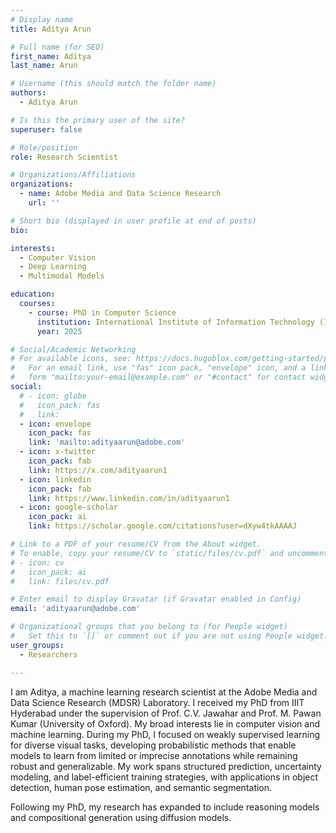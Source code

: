 ```yaml
---
# Display name
title: Aditya Arun

# Full name (for SEO)
first_name: Aditya
last_name: Arun

# Username (this should match the folder name)
authors:
  - Aditya Arun

# Is this the primary user of the site?
superuser: false

# Role/position
role: Research Scientist

# Organizations/Affiliations
organizations:
  - name: Adobe Media and Data Science Research
    url: ''

# Short bio (displayed in user profile at end of posts)
bio: 

interests:
  - Computer Vision
  - Deep Learning
  - Multimodal Models

education:
  courses:
    - course: PhD in Computer Science
      institution: International Institute of Information Technology (IIIT), Hyderabad
      year: 2025

# Social/Academic Networking
# For available icons, see: https://docs.hugoblox.com/getting-started/page-builder/#icons
#   For an email link, use "fas" icon pack, "envelope" icon, and a link in the
#   form "mailto:your-email@example.com" or "#contact" for contact widget.
social:
  # - icon: globe
  #   icon_pack: fas
  #   link: 
  - icon: envelope
    icon_pack: fas
    link: 'mailto:adityaarun@adobe.com'
  - icon: x-twitter
    icon_pack: fab
    link: https://x.com/adityaarun1
  - icon: linkedin
    icon_pack: fab
    link: https://www.linkedin.com/in/adityaarun1
  - icon: google-scholar
    icon_pack: ai
    link: https://scholar.google.com/citations?user=dXyw4tkAAAAJ

# Link to a PDF of your resume/CV from the About widget.
# To enable, copy your resume/CV to `static/files/cv.pdf` and uncomment the lines below.
# - icon: cv
#   icon_pack: ai
#   link: files/cv.pdf

# Enter email to display Gravatar (if Gravatar enabled in Config)
email: 'adityaarun@adobe.com'

# Organizational groups that you belong to (for People widget)
#   Set this to `[]` or comment out if you are not using People widget.
user_groups:
  - Researchers

---
```

I am Aditya, a machine learning research scientist at the Adobe Media and Data Science Research (MDSR) Laboratory. I received my PhD from IIIT Hyderabad under the supervision of Prof. C.V. Jawahar and Prof. M. Pawan Kumar (University of Oxford). My broad interests lie in computer vision and machine learning. During my PhD, I focused on weakly supervised learning for diverse visual tasks, developing probabilistic methods that enable models to learn from limited or imprecise annotations while remaining robust and generalizable. My work spans structured prediction, uncertainty modeling, and label-efficient training strategies, with applications in object detection, human pose estimation, and semantic segmentation.

Following my PhD, my research has expanded to include reasoning models and compositional generation using diffusion models.

